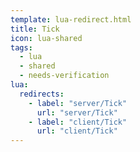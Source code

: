 ```yaml
---
template: lua-redirect.html
title: Tick
icon: lua-shared
tags:
  - lua
  - shared
  - needs-verification
lua:
  redirects:
    - label: "server/Tick"
      url: "server/Tick"
    - label: "client/Tick"
      url: "client/Tick"
---
```


